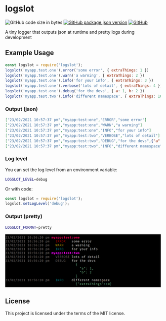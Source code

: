 # logslot
![GitHub code size in bytes](https://img.shields.io/github/languages/code-size/markwylde/logslot)
[![GitHub package.json version](https://img.shields.io/github/package-json/v/markwylde/logslot)](https://github.com/markwylde/logslot/releases)
[![GitHub](https://img.shields.io/github/license/markwylde/logslot)](https://github.com/markwylde/logslot/blob/master/LICENSE)

A tiny logger that outputs json at runtime and pretty logs during development

## Example Usage
```javascript
const logslot = require('logslot');
logslot('myapp.test.one').error('some error', { extraThings: 1 })
logslot('myapp.test.one').warn('a warning', { extraThings: 2 })
logslot('myapp.test.one').info('for your info', { extraThings: 3 })
logslot('myapp.test.one').verbose('lots of detail', { extraThings: 4 })
logslot('myapp.test.one').debug('for the devs', { a: 1, b: 2 })
logslot('myapp.test.two').info('different namespace', { extraThings: 10 })
```

### Output (json)
```json
["23/02/2021 10:57:37 pm","myapp:test:one","ERROR","some error"]
["23/02/2021 10:57:37 pm","myapp:test:one","WARN","a warning"]
["23/02/2021 10:57:37 pm","myapp:test:one","INFO","for your info"]
["23/02/2021 10:57:37 pm","myapp:test:two","VERBOSE","lots of detail"]
["23/02/2021 10:57:37 pm","myapp:test:two","DEBUG","for the devs",{"a":1,"b":2}]
["23/02/2021 10:57:37 pm","myapp:test:two","INFO","different namespace",{"extraThings":10}]
```

### Log level
You can set the log level from an environment variable:
```bash
LOGSLOT_LEVEL=debug
```

Or with code:
```javascript
const logslot = require('logslot');
logslot.setLogLevel('debug');
```

### Output (pretty)
```bash
LOGSLOT_FORMAT=pretty
```

![screenshot](screenshot.png)

## License
This project is licensed under the terms of the MIT license.
